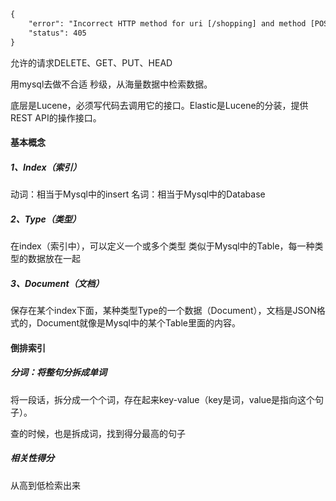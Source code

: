 ```xml
{
    "error": "Incorrect HTTP method for uri [/shopping] and method [POST], allowed: [DELETE, GET, PUT, HEAD]",
    "status": 405
}
```
允许的请求DELETE、GET、PUT、HEAD

用mysql去做不合适
秒级，从海量数据中检索数据。

底层是Lucene，必须写代码去调用它的接口。Elastic是Lucene的分装，提供REST API的操作接口。  

#### 基本概念
##### 1、Index（索引）
动词：相当于Mysql中的insert
名词：相当于Mysql中的Database

##### 2、Type（类型）
在index（索引中），可以定义一个或多个类型
类似于Mysql中的Table，每一种类型的数据放在一起

##### 3、Document（文档）
保存在某个index下面，某种类型Type的一个数据（Document），文档是JSON格式的，Document就像是Mysql中的某个Table里面的内容。


#### 倒排索引
##### 分词：将整句分拆成单词
将一段话，拆分成一个个词，存在起来key-value（key是词，value是指向这个句子）。

查的时候，也是拆成词，找到得分最高的句子

##### 相关性得分
从高到低检索出来